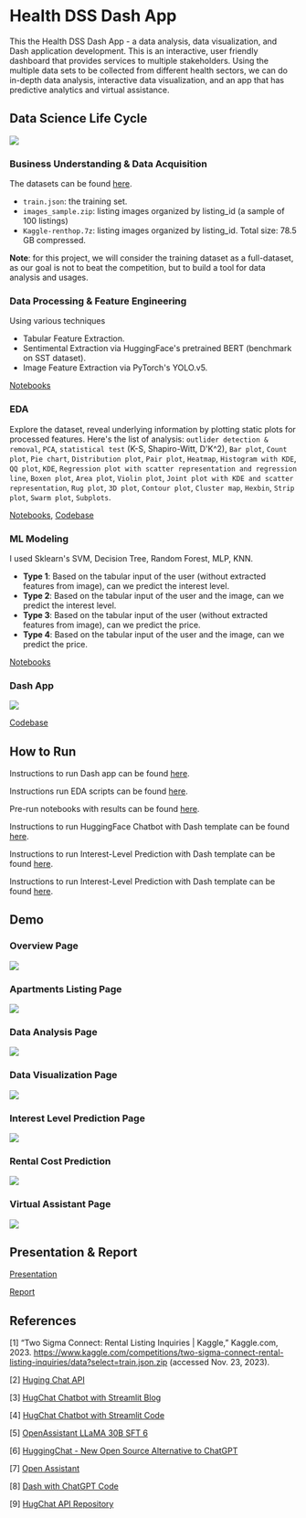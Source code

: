 # Health DSS Dash App 

This the Health DSS Dash App - a data analysis, data visualization, and Dash application development. This is an interactive, user friendly dashboard that provides services to multiple stakeholders. Using the multiple data sets to be collected from different health sectors, we can do in-depth data analysis, interactive data visualization, and an app that has predictive analytics and virtual assistance.

## Data Science Life Cycle
![](https://raw.githubusercontent.com/mnguyen0226/rental_gpt_dash/main/dash/assets/photos/data_science_life_cycle.png)

### Business Understanding & Data Acquisition
The datasets can be found [here]((https://www.kaggle.com/competitions/two-sigma-connect-rental-listing-inquiries/data?select=train.json.zip)).
- `train.json`: the training set.
- `images_sample.zip`: listing images organized by listing_id (a sample of 100 listings)
- `Kaggle-renthop.7z`: listing images organized by listing_id. Total size: 78.5 GB compressed.

**Note**: for this project, we will consider the training dataset as a full-dataset, as our goal is not to beat the competition, but to build a tool for data analysis and usages.

### Data Processing & Feature Engineering
Using various techniques
- Tabular Feature Extraction.
- Sentimental Extraction via HuggingFace's pretrained BERT (benchmark on SST dataset).
- Image Feature Extraction via PyTorch's YOLO.v5.

[Notebooks](https://github.com/mnguyen0226/rental_gpt_dash/tree/main/notebooks)

### EDA
Explore the dataset, reveal underlying information by plotting static plots for processed features. Here's the list of analysis: `outlider detection & removal`, `PCA`, `statistical test` (K-S, Shapiro-Witt, D'K^2), `Bar plot`, `Count plot`, `Pie chart`, `Distribution plot`, `Pair plot`, `Heatmap`, `Histogram with KDE`, `QQ plot`, `KDE`, `Regression plot with scatter representation and regression line`, `Boxen plot`, `Area plot`, `Violin plot`, `Joint plot with KDE and scatter representation`, `Rug plot`, `3D plot`, `Contour plot`, `Cluster map`, `Hexbin`, `Strip plot`, `Swarm plot`, `Subplots`.

[Notebooks](https://github.com/mnguyen0226/rental_gpt_dash/tree/main/notebooks), [Codebase](https://github.com/mnguyen0226/rental_gpt_dash/tree/main/eda)

### ML Modeling
I used Sklearn's SVM, Decision Tree, Random Forest, MLP, KNN.
- **Type 1**: Based on the tabular input of the user (without extracted features from image), can we predict the interest level. 
- **Type 2**: Based on the tabular input of the user and the image, can we predict the interest level.
- **Type 3**: Based on the tabular input of the user (without extracted features from image), can we predict the price. 
- **Type 4**: Based on the tabular input of the user and the image, can we predict the price.

[Notebooks](https://github.com/mnguyen0226/rental_gpt_dash/tree/main/notebooks)

### Dash App
![](https://raw.githubusercontent.com/mnguyen0226/rental_gpt_dash/main/dash/assets/photos/rental_gpt_dash_architecture.png)

[Codebase](https://github.com/mnguyen0226/rental_gpt_dash/tree/main/dash)

## How to  Run
Instructions to run Dash app can be found [here](https://github.com/mnguyen0226/rental_gpt_dash/tree/main/dash).

Instructions run EDA scripts can be found [here](https://github.com/mnguyen0226/rental_gpt_dash/tree/main/eda).

Pre-run notebooks with results can be found [here](https://github.com/mnguyen0226/rental_gpt_dash/tree/main/notebooks).

Instructions to run HuggingFace Chatbot with Dash template can be found [here](https://github.com/mnguyen0226/rental_gpt_dash/tree/main/experimentation/dash_llama_chatbot).

Instructions to run Interest-Level Prediction with Dash template can be found [here](https://github.com/mnguyen0226/rental_gpt_dash/tree/main/experimentation/interest_level_prediction_with_images).

Instructions to run Interest-Level Prediction with Dash template can be found [here](https://github.com/mnguyen0226/rental_gpt_dash/tree/main/experimentation/streamlit_llama_chatbot).

## Demo
### Overview Page
![](https://raw.githubusercontent.com/mnguyen0226/rental_gpt_dash/main/dash/assets/photos/overview_page.png)

### Apartments Listing Page
![](https://raw.githubusercontent.com/mnguyen0226/rental_gpt_dash/main/dash/assets/photos/apartments_listing_page.png)

### Data Analysis Page
![](https://raw.githubusercontent.com/mnguyen0226/rental_gpt_dash/main/dash/assets/photos/data_analysis_page.png)

### Data Visualization Page
![](https://raw.githubusercontent.com/mnguyen0226/rental_gpt_dash/main/dash/assets/photos/data_visualization_page.png)

### Interest Level Prediction Page
![](https://raw.githubusercontent.com/mnguyen0226/rental_gpt_dash/main/dash/assets/photos/interest_level_prediction_page.png)

### Rental Cost Prediction
![](https://raw.githubusercontent.com/mnguyen0226/rental_gpt_dash/main/dash/assets/photos/rental_cost_prediction_page.png)

### Virtual Assistant Page
![](https://raw.githubusercontent.com/mnguyen0226/rental_gpt_dash/main/dash/assets/photos/virtual_assistant_page.png)

## Presentation & Report
[Presentation](https://drive.google.com/file/d/1HcpBD1MUuS_IeT_DyAOe_HxpaHu78R9W/view?usp=sharing)

[Report](https://github.com/mnguyen0226/rental_gpt_dash/blob/main/docs/report.pdf)

## References
[1] “Two Sigma Connect: Rental Listing Inquiries | Kaggle,” Kaggle.com, 2023. https://www.kaggle.com/competitions/two-sigma-connect-rental-listing-inquiries/data?select=train.json.zip (accessed Nov. 23, 2023).

‌[2] [Huging Chat API](https://github.com/Soulter/hugging-chat-api)

[3] [HugChat Chatbot with Streamlit Blog](https://blog.streamlit.io/how-to-build-an-llm-powered-chatbot-with-streamlit/)

[4] [HugChat Chatbot with Streamlit Code](https://github.com/dataprofessor/hugchat/blob/master/app_v3.py)

[5] [OpenAssistant LLaMA 30B SFT 6](https://huggingface.co/OpenAssistant/oasst-sft-6-llama-30b-xor)

[6] [HuggingChat - New Open Source Alternative to ChatGPT](https://www.youtube.com/watch?v=7QChacb3-00)

[7] [Open Assistant](https://open-assistant.io/)

[8] [Dash with ChatGPT Code](https://github.com/plotly/dash-sample-apps/blob/main/apps/dash-gpt3-chatbot/app.py)

[9] [HugChat API Repository](https://github.com/Soulter/hugging-chat-api/tree/master)
